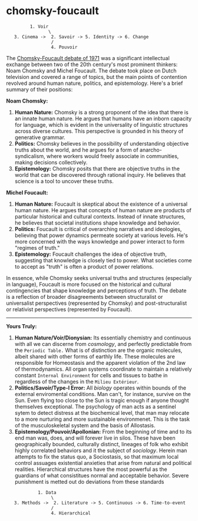 # chomsky-foucault

```
         1. Voir
                \
   3. Cinema ->  2. Savoir -> 5. Identity -> 6. Change
                 /
                 4. Pouvoir
```

The [Chomsky-Foucault debate of 1971](https://www.youtube.com/watch?v=xpVQ3l5P0A4) was a significant intellectual exchange between two of the 20th century's most prominent thinkers: Noam Chomsky and Michel Foucault. The debate took place on Dutch television and covered a range of topics, but the main points of contention revolved around human nature, politics, and epistemology. Here's a brief summary of their positions:

**Noam Chomsky:**
1. **Human Nature:** Chomsky is a strong proponent of the idea that there is an innate human nature. He argues that humans have an inborn capacity for language, which is evident in the universality of linguistic structures across diverse cultures. This perspective is grounded in his theory of generative grammar.
2. **Politics:** Chomsky believes in the possibility of understanding objective truths about the world, and he argues for a form of anarcho-syndicalism, where workers would freely associate in communities, making decisions collectively.
3. **Epistemology:** Chomsky posits that there are objective truths in the world that can be discovered through rational inquiry. He believes that science is a tool to uncover these truths.

**Michel Foucault:**
1. **Human Nature:** Foucault is skeptical about the existence of a universal human nature. He argues that concepts of human nature are products of particular historical and cultural contexts. Instead of innate structures, he believes that societal institutions shape knowledge and behavior.
2. **Politics:** Foucault is critical of overarching narratives and ideologies, believing that power dynamics permeate society at various levels. He's more concerned with the ways knowledge and power interact to form "regimes of truth."
3. **Epistemology:** Foucault challenges the idea of objective truth, suggesting that knowledge is closely tied to power. What societies come to accept as "truth" is often a product of power relations.

In essence, while Chomsky seeks universal truths and structures (especially in language), Foucault is more focused on the historical and cultural contingencies that shape knowledge and perceptions of truth. The debate is a reflection of broader disagreements between structuralist or universalist perspectives (represented by Chomsky) and post-structuralist or relativist perspectives (represented by Foucault).

---

**Yours Truly:**
1. **Human Nature/Voir/Dionysian:** Its essentially chemistry and continuous with all we can discerne from *cosmology*, and perfectly predictable from the `Periodic Table.` What is of distinction are the organic molecules, albeit shared with other forms of earthly life. These molecules are responsible for Homeostasis and the apparent violation of the 2nd law of thermodynamics. All organ systems coordinate to maintain a relatively constant `Internal Environment` for cells and tissues to bathe in regardless of the changes in the `Milieu Extérieur`. 
2. **Politics/Savoir/Type-I Error:** All *biology* operates within bounds of the external enviromental conditions. Man can't, for instance, survive on the Sun. Even flying too close to the Sun is tragic enough if anyone thought themselves exceptional. The psychology of man acts as a sentinel sytem to detect distress at the biochemical level, that man may relocate to a more nurturing and more sustainable environmenet. This is the task of the musculoskeletal system and the basis of Allostasis.
3. **Epistemology/Pouvoir/Apollonian:** From the beginning of time and to its end man was, does, and will forever live in silos. These have been geographically bounded, culturally distinct, lineages of folk who exhibit highly correlated behaviors and it the subject of *sociology*. Herein man attempts to fix the status quo, a Sociostasis, so that maximum local control assuages existential anxieties that arise from natural and political realities. Hierarchical structures have the most powerful as the guardians of what consistitues normal and acceptable behavior. Severe punishment is metted out do deviations from these standards

```
            1. Data
                 \
   3. Methods ->  2. Literature -> 5. Continuous -> 6. Time-to-event
                 /
                 4. Hierarchical
```
